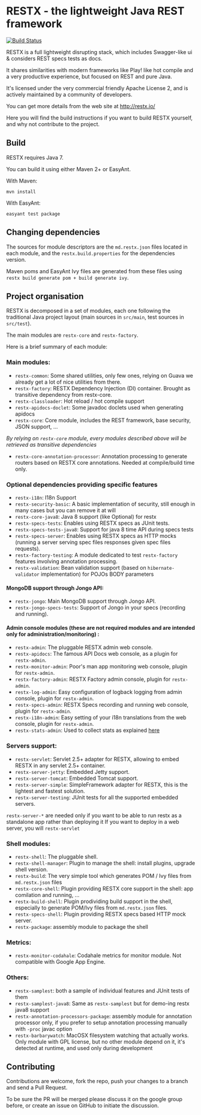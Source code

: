 # RESTX - the lightweight Java REST framework

[![Build Status](https://drone.io/github.com/restx/restx/status.png)](https://drone.io/github.com/restx/restx/latest)

RESTX is a full lightweight disrupting stack, which includes Swagger-like ui & considers REST specs tests as docs.

It shares similarities with modern frameworks like Play! like hot compile and a very productive experience, but focused on REST and pure Java.

It's licensed under the very commercial friendly Apache License 2, and is actively maintained by a community of developers.

You can get more details from the web site at http://restx.io/

Here you will find the build instructions if you want to build RESTX yourself, and why not contribute to the project.

## Build

RESTX requires Java 7.

You can build it using either Maven 2+ or EasyAnt.

With Maven:

`mvn install`

With EasyAnt:

`easyant test package`


## Changing dependencies

The sources for module descriptors are the `md.restx.json` files located in each module, and the `restx.build.properties` for the dependencies version.

Maven poms and EasyAnt Ivy files are generated from these files using `restx build generate pom + build generate ivy`.

## Project organisation

RESTX is decomposed in a set of modules, each one following the traditional Java project layout (main sources in `src/main`, test sources in `src/test`).

The main modules are `restx-core` and `restx-factory`.

Here is a brief summary of each module:

### Main modules:

- `restx-common`: Some shared utilities, only few ones, relying on Guava we already get a lot of nice utilities from there.
- `restx-factory`: RESTX Dependency Injection (DI) container. Brought as transitive dependency from restx-core.
- `restx-classloader`: Hot reload / hot compile support
- `restx-apidocs-doclet`: Some javadoc doclets used when generating apidocs
- `restx-core`: Core module, includes the REST framework, base security, JSON support, ...

*By relying on `restx-core` module, every modules described above will be retrieved as transitive dependencies*

- `restx-core-annotation-processor`: Annotation processing to generate routers based on RESTX core annotations. Needed at compile/build time only.


### Optional dependencies providing specific features

- `restx-i18n`: I18n Support
- `restx-security-basic`: A basic implementation of security, still enough in many cases but you can remove it at will
- `restx-core-java8`: Java 8 support (like Optional) for restx
- `restx-specs-tests`: Enables using RESTX specs as JUnit tests.
- `restx-specs-tests-java8`: Support for java 8 time API during specs tests
- `restx-specs-server`: Enables using RESTX specs as HTTP mocks (running a server serving spec files responses given spec files requests).
- `restx-factory-testing`: A module dedicated to test `restx-factory` features involving annotation processing.
- `restx-validation`: Bean validation support (based on `hibernate-validator` implementation) for POJOs BODY parameters


#### MongoDB support through Jongo API:

- `restx-jongo`: Main MongoDB support through Jongo API.
- `restx-jongo-specs-tests`: Support of Jongo in your specs (recording and running).


#### Admin console modules (these are not required modules and are intended only for administration/monitoring) :

- `restx-admin`: The pluggable RESTX admin web console.
- `restx-apidocs`: The famous API Docs web console, as a plugin for `restx-admin`.
- `restx-monitor-admin`: Poor's man app monitoring web console, plugin for `restx-admin`.
- `restx-factory-admin`: RESTX Factory admin console, plugin for `restx-admin`.
- `restx-log-admin`: Easy configuration of logback logging from admin console, plugin for `restx-admin`.
- `restx-specs-admin`: RESTX Specs recording and running web console, plugin for `restx-admin`.
- `restx-i18n-admin`: Easy setting of your i18n translations from the web console, plugin for `restx-admin`.
- `restx-stats-admin`: Used to collect stats as explained [here](http://restx.io/stats.html)


### Servers support:

- `restx-servlet`: Servlet 2.5+ adapter for RESTX, allowing to embed RESTX in any servlet 2.5+ container.
- `restx-server-jetty`: Embedded Jetty support.
- `restx-server-tomcat`: Embedded Tomcat support.
- `restx-server-simple`: SimpleFramework adapter for RESTX, this is the lightest and fastest solution.
- `restx-server-testing`: JUnit tests for all the supported embedded servers.

`restx-server-*` are needed only if you want to be able to run restx as a standalone app rather than deploying it
If you want to deploy in a web server, you will ` restx-servlet `


### Shell modules:

- `restx-shell`: The pluggable shell.
- `restx-shell-manager`: Plugin to manage the shell: install plugins, upgrade shell version.
- `restx-build`: The very simple tool which generates POM / Ivy files from `md.restx.json` files
- `restx-core-shell`: Plugin providing RESTX core support in the shell: app comilation and running, ...
- `restx-build-shell`: Plugin prodividing build support in the shell, especially to generate POM/Ivy files from `md.restx.json` files.
- `restx-specs-shell`: Plugin providing RESTX specs based HTTP mock server.
- `restx-package`: assembly module to package the shell


### Metrics:

- `restx-monitor-codahale`: Codahale metrics for monitor module. Not compatible with Google App Engine.


### Others:

- `restx-samplest`: both a sample of individual features and JUnit tests of them
- `restx-samplest-java8`: Same as `restx-samplest` but for demo-ing restx java8 support
- `restx-annotation-processors-package`: assembly module for annotation processor only, if you prefer to setup annotation processing manually with `-proc` javac option
- `restx-barbarywatch`: MacOSX filesystem watching that actually works. Only module with GPL license, but no other module depend on it, it's detected at runtime, and used only during development


## Contributing

Contributions are welcome, fork the repo, push your changes to a branch and send a Pull Request.

To be sure the PR will be merged please discuss it on the google group before, or create an issue on GitHub to initiate the discussion.

